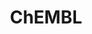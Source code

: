 ---
bigquery: https://console.cloud.google.com/bigquery?p=patents-public-data&d=ebi_chembl&page=dataset
citation: '"The ChEMBL database in 2017." Anna Gaulton, Anne Hersey, Michał Nowotka,
  A Patrícia Bento, Jon Chambers, David Mendez, Prudence Mutowo, Francis Atkinson,
  Louisa J Bellis, Elena Cibrián-Uhalte, Mark Davies, Nathan Dedman, Anneli Karlsson,
  María Paula Magariños, John P Overington, George Papadatos, Ines Smit, Andrew R
  Leach Nucleic acids Research (2017) 45 (Database Issue), D945-D954'
contributors: European Bioinformatics Institute
cost: None
description: ChEMBL Data is a manually curated database of small molecules used in
  drug discovery, including information about existing patented drugs.
documentation: 'schema: https://www.ebi.ac.uk/chembl/db_schema


  '
last_edit: Mon, 04 Apr 2022 19:07:30 GMT
location: https://console.cloud.google.com/marketplace/product/google_patents_public_datasets/chembl
maintained_by: EMBL-EBI, an outstation of European Molecular Biology Laboratory
related_publications: '

  ChEMBL: towards direct deposition of bioassay data.


  Mendez D, Gaulton A, Bento AP, Chambers J, De Veij M, Félix E, Magariños MP, Mosquera
  JF, Mutowo P, Nowotka M, Gordillo-Marañón M, Hunter F, Junco L, Mugumbate G, Rodriguez-Lopez
  M, Atkinson F, Bosc N, Radoux CJ, Segura-Cabrera A, Hersey A, Leach AR.


  — Nucleic Acids Res. 2019; 47(D1):D930-D940. doi: 10.1093/nar/gky1075

  '
schema_fields: '[''mechanism_of_action'', ''targcomp_id'', ''cidx'', ''warning_type'',
  ''label'', ''db_version'', ''ingredient'', ''parameter_value'', ''l4'', ''substrate_record_id'',
  ''efo_id'', ''relationship_type'', ''cx_logd'', ''chirality'', ''prediction_method'',
  ''description'', ''cell_source_organism'', ''heavy_atoms'', ''action_type'', ''sei'',
  ''selectivity_comment'', ''research_stem'', ''structure_type'', ''orig_description'',
  ''component_id'', ''isoform'', ''prodrug'', ''warning_description'', ''level4_description'',
  ''rtb'', ''mol_irac_id'', ''comp_class_id'', ''mc_tax_id'', ''targrel_id'', ''stem'',
  ''ref_id'', ''actsm_id'', ''published_relation'', ''withdrawn_country'', ''usan_substem'',
  ''tbl'', ''l1'', ''prod_pat_id'', ''first_page'', ''publication_number'', ''cell_source_tax_id'',
  ''go_id'', ''dosage_form'', ''molfile'', ''mc_organism'', ''text_value'', ''parent_type'',
  ''l5'', ''upper_value'', ''type'', ''name'', ''cell_name'', ''alert_id'', ''tid'',
  ''downgraded'', ''entity_id'', ''cx_most_apka'', ''product_id'', ''smid'', ''mesh_id'',
  ''assay_subcellular_fraction'', ''cx_logp'', ''organism'', ''oc_id'', ''bao_endpoint'',
  ''relation'', ''db_source'', ''tissue_id'', ''definition'', ''standard_flag'', ''source'',
  ''toid'', ''ap_id'', ''route'', ''metref_id'', ''trade_name'', ''level4'', ''res_stem_id'',
  ''usan_stem_definition'', ''pathway_id'', ''compound_name'', ''hba_lipinski'', ''mol_hrac_id'',
  ''met_comment'', ''parent_go_id'', ''hrac_code'', ''standard_upper_value'', ''assay_organism'',
  ''efo_term'', ''warning_class'', ''result_flag'', ''cellosaurus_id'', ''withdrawn_year'',
  ''standard_type'', ''target_desc'', ''doi'', ''entity_type'', ''inorganic_flag'',
  ''smarts'', ''active_ingredient'', ''stem_class'', ''warning_id'', ''country'',
  ''homologue'', ''last_page'', ''set_name'', ''num_ro5_violations'', ''domain_name'',
  ''frac_class_id'', ''aidx'', ''path'', ''tid_fixed'', ''approval_date'', ''ddd_comment'',
  ''domain_description'', ''protein_class_id'', ''cx_most_bpka'', ''relationship_desc'',
  ''end_position'', ''drugind_id'', ''cell_ontology_id'', ''usan_year'', ''ddd_units'',
  ''cell_description'', ''standard_inchi'', ''formulation_id'', ''target_type'', ''first_in_class'',
  ''level2'', ''level1_description'', ''innovator_company'', ''hrac_class_id'', ''site_residues'',
  ''mol_frac_id'', ''as_id'', ''bei'', ''pchembl_value'', ''assay_cell_type'', ''irac_class_id'',
  ''helm_notation'', ''standard_units'', ''hba'', ''warning_year'', ''lle'', ''company'',
  ''class_type'', ''uo_units'', ''pathway_key'', ''src_id'', ''parenteral'', ''site_id'',
  ''accession'', ''source_domain_id'', ''src_description'', ''assay_source'', ''src_short_name'',
  ''assay_param_id'', ''num_lipinski_ro5_violations'', ''acd_logd'', ''level5'', ''black_box_warning'',
  ''ref_type'', ''annotation'', ''acd_most_bpka'', ''caloha_id'', ''protein_class_synonym'',
  ''ref_url'', ''l2'', ''cl_lincs_id'', ''activity_id'', ''syn_type'', ''ddd_value'',
  ''met_id'', ''predbind_id'', ''job_id'', ''priority'', ''src_assay_id'', ''cell_id'',
  ''published_type'', ''metabolite_record_id'', ''curated_by'', ''standard_value'',
  ''mw_freebase'', ''patent_id'', ''mecref_id'', ''published_value'', ''species_group_flag'',
  ''psa'', ''tax_id'', ''met_conversion'', ''activity_count'', ''co_stem_id'', ''submission_date'',
  ''alert_name'', ''assay_strain'', ''mutation'', ''irac_code'', ''molecular_mechanism'',
  ''disease_efficacy'', ''level1'', ''oral'', ''enzyme_tid'', ''mc_target_type'',
  ''mesh_heading'', ''year'', ''withdrawn_reason'', ''assay_tax_id'', ''qed_weighted'',
  ''protein_class_desc'', ''site_name'', ''num_alerts'', ''ad_type'', ''l7'', ''version'',
  ''direct_interaction'', ''withdrawn_flag'', ''comp_go_id'', ''major_class'', ''curation_comment'',
  ''l6'', ''bao_id'', ''max_phase'', ''clo_id'', ''l8'', ''acd_most_apka'', ''nda_type'',
  ''sitecomp_id'', ''active_molregno'', ''activity_comment'', ''level3_description'',
  ''l3'', ''issue'', ''enzyme_name'', ''full_molformula'', ''withdrawn_class'', ''protclasssyn_id'',
  ''units'', ''atc_code'', ''updated_on'', ''comments'', ''src_compound_id'', ''sequence'',
  ''start_position'', ''record_id'', ''log_id'', ''cpd_str_alert_id'', ''patent_expire_date'',
  ''value'', ''natural_product'', ''variant_id'', ''sequence_md5sum'', ''aromatic_rings'',
  ''patent_no'', ''frac_code'', ''cell_source_tissue'', ''title'', ''who_name'', ''creation_date'',
  ''component_type'', ''assay_category'', ''subgroup'', ''mec_id'', ''standard_inchi_key'',
  ''level3'', ''full_mwt'', ''related_tid'', ''standard_relation'', ''hbd'', ''potential_duplicate'',
  ''topical'', ''mol_atc_id'', ''max_phase_for_ind'', ''target_mapping'', ''volume'',
  ''pubmed_id'', ''assay_type'', ''journal'', ''aspect'', ''patent_use_code'', ''mw_monoisotopic'',
  ''acd_logp'', ''drug_product_flag'', ''std_act_id'', ''chebi_par_id'', ''parent_id'',
  ''parent_molregno'', ''bao_format'', ''molsyn_id'', ''short_name'', ''usan_stem_id'',
  ''compsyn_id'', ''standard_text_value'', ''ro3_pass'', ''level2_description'', ''assay_test_type'',
  ''status'', ''mechanism_comment'', ''mc_target_name'', ''synonyms'', ''stat'', ''availability_type'',
  ''molregno'', ''polymer_flag'', ''uberon_id'', ''domain_type'', ''biocomp_id'',
  ''binding_site_comment'', ''updated_by'', ''who_extra'', ''qudt_units'', ''indication_class'',
  ''normal_range_min'', ''compd_id'', ''confidence_score'', ''doc_type'', ''compound_key'',
  ''ass_cls_map_id'', ''therapeutic_flag'', ''drug_substance_flag'', ''relationship'',
  ''strength'', ''idx'', ''abstract'', ''alert_set_id'', ''bto_id'', ''le'', ''applicant_full_name'',
  ''chembl_id'', ''assay_class_id'', ''last_active'', ''authors'', ''pref_name'',
  ''alogp'', ''warnref_id'', ''assay_desc'', ''canonical_smiles'', ''class_level'',
  ''delist_flag'', ''normal_range_max'', ''dosed_ingredient'', ''published_units'',
  ''data_validity_comment'', ''previous_company'', ''parameter_type'', ''confidence'',
  ''domain_id'', ''ddd_admr'', ''molecule_type'', ''rgid'', ''mc_target_accession'',
  ''usan_stem'', ''hbd_lipinski'', ''drug_record_id'', ''molecular_species'', ''warning_country'',
  ''indref_id'', ''assay_id'', ''component_synonym'', ''ridx'', ''ddd_id'', ''assay_tissue'',
  ''doc_id'', ''first_approval'']'
shortname: chembl
tags:
- biotechnology
- health
- chemical
- bioinformatics
- medical
terms_of_use: CC BY-SA 3.0
title: ChEMBL
uuid: e232a192-965c-4ec9-904c-155b6dfe56c5
---